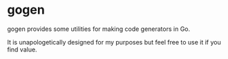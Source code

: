 # gogen

gogen provides some utilities for making code generators in Go.

It is unapologetically designed for my purposes but feel free to use it if you
find value.